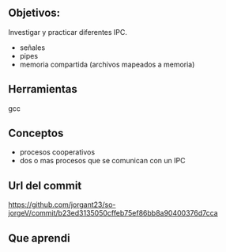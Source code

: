 ## Objetivos:
Investigar y practicar diferentes IPC.
+ señales
+ pipes
+ memoria compartida (archivos mapeados a memoria)

## Herramientas
gcc

## Conceptos
+ procesos cooperativos
+ dos o mas procesos que se comunican con un IPC

## Url del commit
https://github.com/jorgant23/so-jorgeV/commit/b23ed3135050cffeb75ef86bb8a90400376d7cca

## Que aprendi

